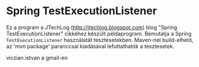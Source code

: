 Spring TestExecutionListener
============================

Ez a program a JTechLog (<http://jtechlog.blogspot.com>) blog "Spring TestExecutionListener" cikkéhez készült példaprogram.
Bemutatja a Spring `TestExecutionListener` használatát tesztesetekben.
Maven-nel build-elhető, az 'mvn package' paranccsal kiadásával lefuttathatók a tesztesetek.

viczian.istvan a gmail-en
